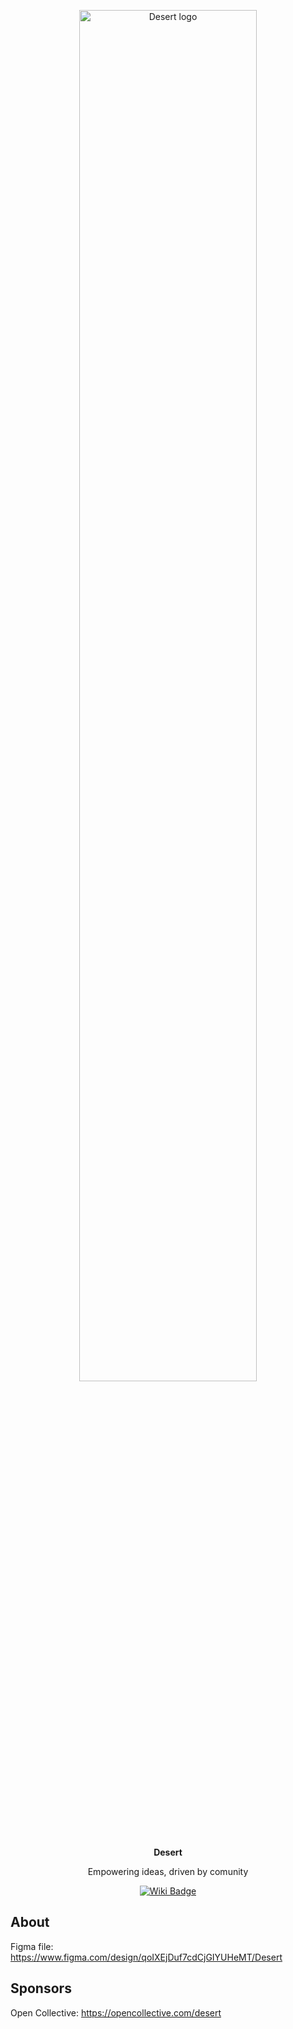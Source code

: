 <p align="center">
  <img width="75%" src="assets/logo-light.svg" alt="Desert logo">
</p>
<p align="center">
  <b>Desert</b>
</p>
<p align="center">
  Empowering ideas, driven by comunity
</p>
<p align="center">
  <a href="https://github.com/buydry/desert/wiki">
    <img src="https://img.shields.io/badge/view-wiki-green.svg" alt="Wiki Badge">
  </a>
</p>

## About 

Figma file: https://www.figma.com/design/qoIXEjDuf7cdCjGIYUHeMT/Desert

## Sponsors

Open Collective: https://opencollective.com/desert
